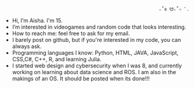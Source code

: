                                                              ₊˚ʚ ᗢ₊˚✧ ﾟ. 
- Hi, I’m Aisha. I'm 15.
- I’m interested in videogames and random code that looks interesting.
- How to reach me: feel free to ask for my email.
- I barely post on github, but if you're interested in my code, you can always ask.
- Programming languages I know: Python, HTML, JAVA, JavaScript, CSS,C#, C++, R, and learning Julia.
-  I started web design and cybersecurity when I was 8, and currently working on learning about data science and ROS. I am also in the makings of an OS. It should be posted when its done!!! 
